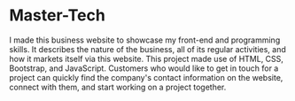 # Master-Tech

I made this business website to showcase my front-end and programming skills. It describes the nature of the business, all of its regular activities, and how it markets itself via this website. This project made use of HTML, CSS, Bootstrap, and JavaScript.
Customers who would like to get in touch for a project can quickly find the company's contact information on the website, connect with them, and start working on a project together.
